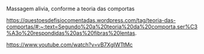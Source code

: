 Massagem alivia, conforme a teoria das comportas

https://questoesdefisiocomentadas.wordpress.com/tag/teoria-das-comportas/#:~:text=Segundo%20a%20teoria%20da%20comporta,ser%C3%A3o%20respondidas%20as%20fibras%20lentas.

https://www.youtube.com/watch?v=vB7XgIWTtMc